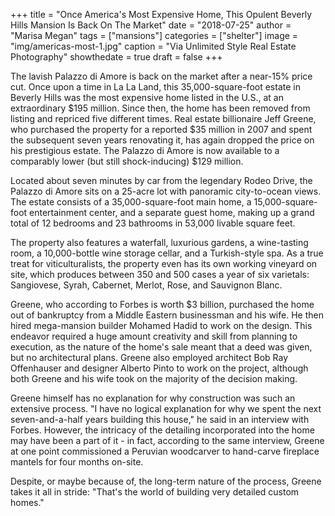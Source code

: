 +++
title = "Once America's Most Expensive Home, This Opulent Beverly Hills Mansion Is Back On The Market"
date = "2018-07-25"
author = "Marisa Megan"
tags = ["mansions"]
categories = ["shelter"]
image = "img/americas-most-1.jpg"
caption = "Via Unlimited Style Real Estate Photography"
showthedate = true
draft = false
+++

The lavish Palazzo di Amore is back on the market after a near-15% price cut. Once upon a time in La La Land, this 35,000-square-foot estate in Beverly Hills was the most expensive home listed in the U.S., at an extraordinary $195 million. Since then, the home has been removed from listing and repriced five different times. Real estate billionaire Jeff Greene, who purchased the property for a reported $35 million in 2007 and spent the subsequent seven years renovating it, has again dropped the price on his prestigious estate. The Palazzo di Amore is now available to a comparably lower (but still shock-inducing) $129 million.

Located about seven minutes by car from the legendary Rodeo Drive, the Palazzo di Amore sits on a 25-acre lot with panoramic city-to-ocean views. The estate consists of a 35,000-square-foot main home, a 15,000-square-foot entertainment center, and a separate guest home, making up a grand total of 12 bedrooms and 23 bathrooms in 53,000 livable square feet.

The property also features a waterfall, luxurious gardens, a wine-tasting room, a 10,000-bottle wine storage cellar, and a Turkish-style spa. As a true treat for viticulturalists, the property even has its own working vineyard on site, which produces between 350 and 500 cases a year of six varietals: Sangiovese, Syrah, Cabernet, Merlot, Rose, and Sauvignon Blanc.

Greene, who according to Forbes is worth $3 billion, purchased the home out of bankruptcy from a Middle Eastern businessman and his wife. He then hired mega-mansion builder Mohamed Hadid to work on the design. This endeavor required a huge amount creativity and skill from planning to execution, as the nature of the home's sale meant that a deed was given, but no architectural plans. Greene also employed architect Bob Ray Offenhauser and designer Alberto Pinto to work on the project, although both Greene and his wife took on the majority of the decision making.

Greene himself has no explanation for why construction was such an extensive process. "I have no logical explanation for why we spent the next seven-and-a-half years building this house," he said in an interview with Forbes. However, the intricacy of the detailing incorporated into the home may have been a part of it - in fact, according to the same interview, Greene at one point commissioned a Peruvian woodcarver to hand-carve fireplace mantels for four months on-site.

Despite, or maybe because of, the long-term nature of the process, Greene takes it all in stride: "That's the world of building very detailed custom homes."
